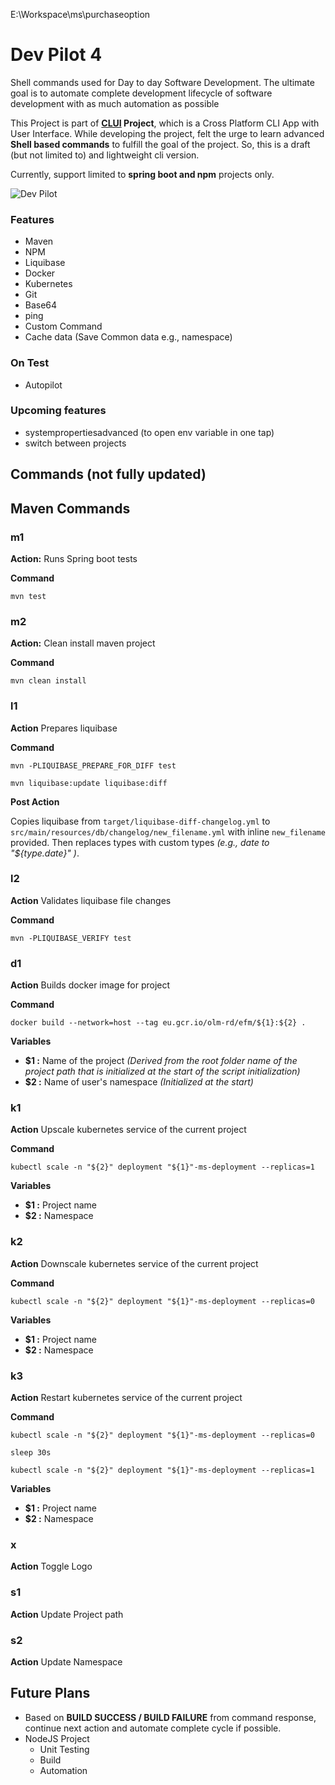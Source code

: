 E:\Workspace\ms\purchaseoption
# Dev Pilot 4
Shell commands used for Day to day Software Development. 
The ultimate goal is to automate complete development lifecycle of software development with as much automation as possible

This Project is part of **[CLUI](https://github.com/tanvoid0/clui) Project**, which is a Cross Platform CLI App with User Interface.
While developing the project, felt the urge to learn advanced **Shell based commands** to fulfill the goal of the project.
So, this is a draft (but not limited to) and lightweight cli version.

Currently, support limited to **spring boot and npm** projects only.


![Dev Pilot](./assets/ui.png)

### Features
* Maven
* NPM
* Liquibase
* Docker
* Kubernetes
* Git
* Base64
* ping
* Custom Command
* Cache data (Save Common data e.g., namespace)

### On Test
* Autopilot

### Upcoming features
* systempropertiesadvanced (to open env variable in one tap)
* switch between projects

## Commands (not fully updated)
## Maven Commands
### m1
**Action:** Runs Spring boot tests

**Command** 

`mvn test`

### m2
**Action:** Clean install maven project

**Command** 

`mvn clean install`

### l1
**Action** Prepares liquibase 

**Command**

`mvn -PLIQUIBASE_PREPARE_FOR_DIFF test`

`mvn liquibase:update liquibase:diff`

**Post Action**

Copies liquibase from `target/liquibase-diff-changelog.yml` to `src/main/resources/db/changelog/new_filename.yml` with inline `new_filename` provided.
Then replaces types with custom types *(e.g., date to "${type.date}" )*.

### l2
**Action** Validates liquibase file changes

**Command**

`mvn -PLIQUIBASE_VERIFY test`


### d1
**Action** Builds docker image for project

**Command** 

`docker build --network=host --tag eu.gcr.io/olm-rd/efm/${1}:${2} .`

**Variables**
- **$1 :** Name of the project *(Derived from the root folder name of the project path that is initialized at the start of the script initialization)*
- **$2 :** Name of user's namespace *(Initialized at the start)*

### k1
**Action** Upscale kubernetes service of the current project

**Command**

`kubectl scale -n "${2}" deployment "${1}"-ms-deployment --replicas=1`

**Variables**
- **$1 :** Project name
- **$2 :** Namespace

### k2
**Action** Downscale kubernetes service of the current project

**Command**

`kubectl scale -n "${2}" deployment "${1}"-ms-deployment --replicas=0`

**Variables**
- **$1 :** Project name
- **$2 :** Namespace

### k3
**Action** Restart kubernetes service of the current project

**Command**

`kubectl scale -n "${2}" deployment "${1}"-ms-deployment --replicas=0`

`sleep 30s`

`kubectl scale -n "${2}" deployment "${1}"-ms-deployment --replicas=1`

**Variables**
- **$1 :** Project name
- **$2 :** Namespace


### x
**Action** Toggle Logo

### s1
**Action** Update Project path

### s2
**Action** Update Namespace


## Future Plans

* Based on **BUILD SUCCESS / BUILD FAILURE** from command response, continue next action and automate complete cycle if possible.
* NodeJS Project
  * Unit Testing
  * Build
  * Automation
